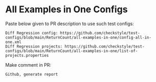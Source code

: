 # All Examples in One Configs
Paste below given to PR description to use such test configs:
```
Diff Regression config: https://github.com/checkstyle/test-configs/blob/main/ReturnCount/all-examples-in-one/config-all-in-one.xml
Diff Regression projects: https://github.com/checkstyle/test-configs/blob/main/ReturnCount/all-examples-in-one/list-of-projects.properties
```
Make comment in PR:
```
Github, generate report
```
